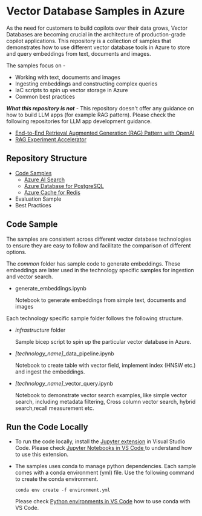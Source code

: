 # Vector Database Samples in Azure

As the need for customers to build copilots over their data grows, Vector Databases are becoming crucial in the architecture of production-grade copilot applications. This repository is a collection of samples that demonstrates how to use different vector database tools in Azure to store and query embeddings from text, documents and images.

The samples focus on -

- Working with text, documents and images
- Ingesting embeddings and constructing complex queries
- IaC scripts to spin up vector storage in Azure
- Common best practices

***What this repository is not*** - This repository doesn't offer any guidance on how to build LLM apps (for example RAG pattern). Please check the following repositories for LLM app development guidance.

- [End-to-End Retrieval Augmented Generation (RAG) Pattern with OpenAI](https://github.com/microsoft/rag-openai)
- [RAG Experiment Accelerator](https://github.com/microsoft/rag-experiment-accelerator)

## Repository Structure

- [Code Samples](#code-sample)
  - [Azure AI Search](./azure_ai_search/README.md)
  - [Azure Database for PostgreSQL](azure_postgresql/README.md)
  - [Azure Cache for Redis](./azure_redis_cache/README.md)
- Evaluation Sample
- Best Practices

## Code Sample

The samples are consistent across different vector database technologies to ensure they are easy to follow and facilitate the comparison of different options.

The *common* folder has sample code to generate embeddings. These embeddings are later used in the technology specific samples for ingestion and vector search.

- generate_embeddings.ipynb

  Notebook to generate embeddings from simple text, documents and images

Each technology specific sample folder follows the following structure.

- _infrastructure_ folder

  Sample bicep script to spin up the particular vector database in Azure.
- *[technology_name]*_data_pipeline.ipynb

  Notebook to create table with vector field, implement index (HNSW etc.) and ingest the embeddings.

- *[technology_name]*_vector_query.ipynb

  Notebook to demonstrate vector search examples, like simple vector search, including metadata filtering, Cross column vector search, hybrid search,recall measurement etc.

## Run the Code Locally

- To run the code locally, install the [Jupyter extension](https://marketplace.visualstudio.com/items?itemName=ms-toolsai.jupyter) in Visual Studio Code. Please check [Jupyter Notebooks in VS Code
](https://code.visualstudio.com/docs/datascience/jupyter-notebooks) to understand how to use this extension.

- The samples uses conda to manage python dependencies. Each sample comes with a conda environment (yml) file. Use the following command to create the conda environment.

    `conda env create -f environment.yml`

  Please check [Python environments in VS Code](https://code.visualstudio.com/docs/python/environments) how to use conda with VS Code.
